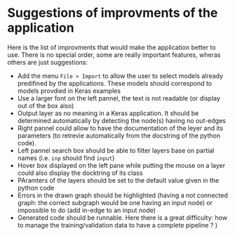 # Suggestions of improvments of the application

Here is the list of improvments that would make the application better to use. There is no special order, some are really important features, wheras others are just suggestions:

 - Add the menu `File > Import` to allow the user to select models already predifined by the applications. These models should correspond to models provdied in Keras examples
 - Use a larger font on the left pannel, the text is not readable (or display out of the box also)
 - Output layer as no meaning in a Keras application. It should be determined automatically by detecting the node(s) having no out-edges
 - Right pannel could allow to have the documentation of the leyer and its  parameters (to retrevie automatically from the docstring of the python code).
 - Left pannel search box should be able to filter layers base on partial names (i.e. `inp` should find `input`)
 - Hover box displayed on the left pane while putting the mouse on a layer could also display the docktring of its class
 - PAramters of the layers should be set to the default value given in the python code
 - Errors in the drawn graph should be highlighted (having a not connected graph: the correct subgraph would be one having an input node) or impossible to do (add in-edge to an input node)
 - Generated code should be runnable. Here there is a great difficulty: how to manage the training/validation data to have a complete pipeline ?
)
